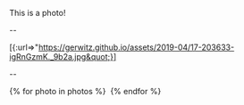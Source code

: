 This is a photo!

--

[{:url=&gt;&quot;https://gerwitz.github.io/assets/2019-04/17-203633-igRnGzmK._9b2a.jpg&quot;}]

--

{% for photo in photos %}
![]()
{% endfor %}

